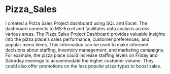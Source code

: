 # Pizza_Sales
I created a Pizza Sales Project dashboard using SQL and Excel. The dashboard connects to MS-Excel and facilitates data analysis across various areas.
The Pizza Sales Project Dashboard provides valuable insights into the pizza place's sales performance, customer preferences, and popular menu items. This information can be used to make informed decisions about staffing, inventory management, and marketing campaigns. For example, the pizza place could increase staffing levels on Friday and Saturday evenings to accommodate the higher customer volume. They could also offer promotions on the less popular pizza types to boost sales.
